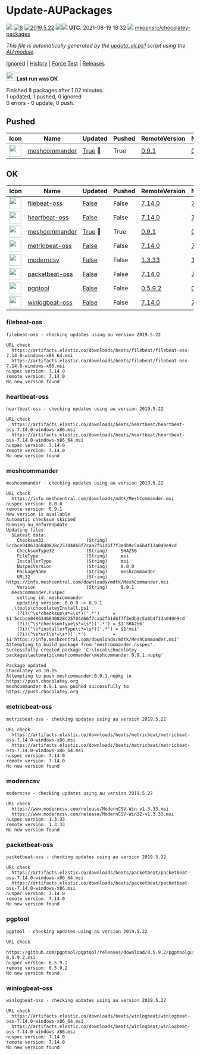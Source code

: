 # Update-AUPackages
[![](https://ci.appveyor.com/api/projects/status/github/mkopnsrc/chocolatey-packages?svg=true)](https://ci.appveyor.com/project/mkopnsrc/chocolatey-packages/build/)
[![8](https://img.shields.io/badge/AU%20packages-8-red.svg)](#ok)
[![2019.5.22](https://img.shields.io/badge/AU-2019.5.22-blue.svg)](https://www.powershellgallery.com/packages/AU)
[![](http://transparent-favicon.info/favicon.ico)](#)[![](http://transparent-favicon.info/favicon.ico)](#)
**UTC**: 2021-08-19 18:32 [![](http://transparent-favicon.info/favicon.ico)](#) [mkopnsrc/chocolatey-packages](https://github.com/mkopnsrc/chocolatey-packages)

_This file is automatically generated by the [update_all.ps1](https://github.com/mkopnsrc/chocolatey-packages/blob/master/update_all.ps1) script using the [AU module](https://github.com/majkinetor/au)._

[Ignored](#ignored) | [History](#update-history) | [Force Test](https://gist.github.com/e19625cdc513d22c7bafe200fd53bad6) | [Releases](https://github.com/mkopnsrc/chocolatey-packages/tags)

<img src='https://cdn.rawgit.com/majkinetor/au/master/AU/Plugins/Report/r_ok.png' width='24'> **Last run was OK**

Finished 8 packages after 1.02 minutes.  
1 updated, 1 pushed, 0 ignored  
0 errors - 0 update, 0 push.  


## Pushed


|Icon|Name|Updated|Pushed|RemoteVersion|NuspecVersion|
|---|---|---|---|---|---|
|<img src="https://rawcdn.githack.com/mkopnsrc/chocolatey-packages/aee32a64da34a84167821b9274aac353b7a9deba/icons/MeshCommander.png" width="32" height="32"/>|[meshcommander](https://chocolatey.org/packages/meshcommander/0.9.1)|[True](#meshcommander) &#x1F538;|True|[0.9.1](https://www.meshcommander.com/meshcommander)|[0.0.0](https://github.com/mkopnsrc/chocolatey-packages/tree/master/automatic/filebeat-oss)|


## OK


|Icon|Name|Updated|Pushed|RemoteVersion|NuspecVersion|
|---|---|---|---|---|---|
|<img src="https://rawcdn.githack.com/mkopnsrc/chocolatey-packages/081b33ffc1bb251042f21277ba060fdea727dad7/icons/elastic-beats.png" width="32" height="32"/>|[filebeat-oss](https://chocolatey.org/packages/filebeat-oss/7.14.0)|[False](#filebeat-oss)|False|[7.14.0](https://www.elastic.co/downloads/beats/filebeat-oss)|[7.14.0](https://github.com/mkopnsrc/chocolatey-packages/tree/master/automatic/filebeat-oss)|
|<img src="https://rawcdn.githack.com/mkopnsrc/chocolatey-packages/081b33ffc1bb251042f21277ba060fdea727dad7/icons/elastic-beats.png" width="32" height="32"/>|[heartbeat-oss](https://chocolatey.org/packages/heartbeat-oss/7.14.0)|[False](#heartbeat-oss)|False|[7.14.0](https://www.elastic.co/downloads/beats/heartbeat-oss)|[7.14.0](https://github.com/mkopnsrc/chocolatey-packages/tree/master/automatic/heartbeat-oss)|
|<img src="https://rawcdn.githack.com/mkopnsrc/chocolatey-packages/aee32a64da34a84167821b9274aac353b7a9deba/icons/MeshCommander.png" width="32" height="32"/>|[meshcommander](https://chocolatey.org/packages/meshcommander/0.9.1)|[True](#meshcommander) &#x1F538;|True|[0.9.1](https://www.meshcommander.com/meshcommander)|[0.0.0](https://github.com/mkopnsrc/chocolatey-packages/tree/master/automatic/filebeat-oss)|
|<img src="https://rawcdn.githack.com/mkopnsrc/chocolatey-packages/081b33ffc1bb251042f21277ba060fdea727dad7/icons/elastic-beats.png" width="32" height="32"/>|[metricbeat-oss](https://chocolatey.org/packages/metricbeat-oss/7.14.0)|[False](#metricbeat-oss)|False|[7.14.0](https://www.elastic.co/downloads/beats/metricbeat-oss)|[7.14.0](https://github.com/mkopnsrc/chocolatey-packages/tree/master/automatic/metricbeat-oss)|
|<img src="https://rawcdn.githack.com/mkopnsrc/chocolatey-packages/1bb0fe5d6dfacd281e950ddcf7321f15c5709f81/icons/modern-csv.png" width="32" height="32"/>|[moderncsv](https://chocolatey.org/packages/moderncsv/1.3.33)|[False](#moderncsv)|False|[1.3.33](https://www.moderncsv.com/)|[1.3.33](https://github.com/mkopnsrc/chocolatey-packages/tree/master/automatic/moderncsv)|
|<img src="https://rawcdn.githack.com/mkopnsrc/chocolatey-packages/081b33ffc1bb251042f21277ba060fdea727dad7/icons/elastic-beats.png" width="32" height="32"/>|[packetbeat-oss](https://chocolatey.org/packages/packetbeat-oss/7.14.0)|[False](#packetbeat-oss)|False|[7.14.0](https://www.elastic.co/downloads/beats/packetbeat-oss)|[7.14.0](https://github.com/mkopnsrc/chocolatey-packages/tree/master/automatic/packetbeat-oss)|
|<img src="https://raw.githubusercontent.com/mkopnsrc/chocolatey-packages/master/icons/pgptool.png" width="32" height="32"/>|[pgptool](https://chocolatey.org/packages/pgptool/0.5.9.2)|[False](#pgptool)|False|[0.5.9.2](https://pgptool.github.io/)|[0.5.9.2](https://github.com/mkopnsrc/chocolatey-packages/tree/master/automatic/pgptool)|
|<img src="https://rawcdn.githack.com/mkopnsrc/chocolatey-packages/081b33ffc1bb251042f21277ba060fdea727dad7/icons/elastic-beats.png" width="32" height="32"/>|[winlogbeat-oss](https://chocolatey.org/packages/winlogbeat-oss/7.14.0)|[False](#winlogbeat-oss)|False|[7.14.0](https://www.elastic.co/downloads/beats/winlogbeat-oss)|[7.14.0](https://github.com/mkopnsrc/chocolatey-packages/tree/master/automatic/winlogbeat-oss)|


### filebeat-oss



```
filebeat-oss - checking updates using au version 2019.5.22

URL check
  https://artifacts.elastic.co/downloads/beats/filebeat/filebeat-oss-7.14.0-windows-x86_64.msi
  https://artifacts.elastic.co/downloads/beats/filebeat/filebeat-oss-7.14.0-windows-x86.msi
nuspec version: 7.14.0
remote version: 7.14.0
No new version found
```


### heartbeat-oss



```
heartbeat-oss - checking updates using au version 2019.5.22

URL check
  https://artifacts.elastic.co/downloads/beats/heartbeat/heartbeat-oss-7.14.0-windows-x86.msi
  https://artifacts.elastic.co/downloads/beats/heartbeat/heartbeat-oss-7.14.0-windows-x86_64.msi
nuspec version: 7.14.0
remote version: 7.14.0
No new version found
```


### meshcommander



```
meshcommander - checking updates using au version 2019.5.22

URL check
  https://info.meshcentral.com/downloads/mdtk/MeshCommander.msi
nuspec version: 0.0.0
remote version: 0.9.1
New version is available
Automatic checksum skipped
Running au_BeforeUpdate
Updating files
  $Latest data:
    Checksum32                (String)     5ccbce0486346840828c25704d66f7caa2f51d6f7f3edb9c5a6b4f13a049e9cd
    ChecksumType32            (String)     SHA256
    FileType                  (String)     msi
    InstallerType             (String)     msi
    NuspecVersion             (String)     0.0.0
    PackageName               (String)     meshcommander
    URL32                     (String)     https://info.meshcentral.com/downloads/mdtk/MeshCommander.msi
    Version                   (String)     0.9.1
  meshcommander.nuspec
    setting id: meshcommander
    updating version: 0.0.0 -> 0.9.1
  .\tools\chocolateyInstall.ps1
    (?i)(^\s*checksum\s*=\s*)('.*')     = $1'5ccbce0486346840828c25704d66f7caa2f51d6f7f3edb9c5a6b4f13a049e9cd'
    (?i)(^\s*checksumType\s*=\s*)('.*') = $1'SHA256'
    (?i)(^\s*installerType\s*=\s*)('.*') = $1'msi'
    (?i)(^\s*url\s*=\s*)('.*')          = $1'https://info.meshcentral.com/downloads/mdtk/MeshCommander.msi'
Attempting to build package from 'meshcommander.nuspec'.
Successfully created package 'C:\local\chocolatey-packages\automatic\meshcommander\meshcommander.0.9.1.nupkg'

Package updated
Chocolatey v0.10.15
Attempting to push meshcommander.0.9.1.nupkg to https://push.chocolatey.org
meshcommander 0.9.1 was pushed successfully to https://push.chocolatey.org
```


### metricbeat-oss



```
metricbeat-oss - checking updates using au version 2019.5.22

URL check
  https://artifacts.elastic.co/downloads/beats/metricbeat/metricbeat-oss-7.14.0-windows-x86.msi
  https://artifacts.elastic.co/downloads/beats/metricbeat/metricbeat-oss-7.14.0-windows-x86_64.msi
nuspec version: 7.14.0
remote version: 7.14.0
No new version found
```


### moderncsv



```
moderncsv - checking updates using au version 2019.5.22

URL check
  https://www.moderncsv.com/release/ModernCSV-Win-v1.3.33.msi
  https://www.moderncsv.com/release/ModernCSV-Win32-v1.3.33.msi
nuspec version: 1.3.33
remote version: 1.3.33
No new version found
```


### packetbeat-oss



```
packetbeat-oss - checking updates using au version 2019.5.22

URL check
  https://artifacts.elastic.co/downloads/beats/packetbeat/packetbeat-oss-7.14.0-windows-x86_64.msi
  https://artifacts.elastic.co/downloads/beats/packetbeat/packetbeat-oss-7.14.0-windows-x86.msi
nuspec version: 7.14.0
remote version: 7.14.0
No new version found
```


### pgptool



```
pgptool - checking updates using au version 2019.5.22

URL check
  https://github.com/pgptool/pgptool/releases/download/0.5.9.2/pgptoolgui-0.5.9.2.msi
nuspec version: 0.5.9.2
remote version: 0.5.9.2
No new version found
```


### winlogbeat-oss



```
winlogbeat-oss - checking updates using au version 2019.5.22

URL check
  https://artifacts.elastic.co/downloads/beats/winlogbeat/winlogbeat-oss-7.14.0-windows-x86_64.msi
  https://artifacts.elastic.co/downloads/beats/winlogbeat/winlogbeat-oss-7.14.0-windows-x86.msi
nuspec version: 7.14.0
remote version: 7.14.0
No new version found
```


